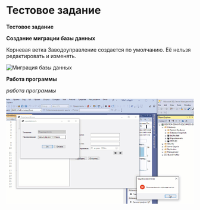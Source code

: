 # Тестовое задание

**Тестовое задание**

**Создание миграции базы данных**

Корневая ветка Заводоуправление создается по умолчанию. Её нельзя редактировать и изменять.

![Миграция базы данных](https://github.com/serega854/test_departaments/blob/main/gifGit1.gif)

**Работа программы**

*работа программы*

![Работа программы](https://github.com/serega854/test_departaments/blob/main/gifGit2.gif)
